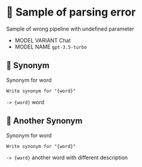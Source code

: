 # 🔴 Sample of parsing error

Sample of wrong pipeline with undefined parameter

-   MODEL VARIANT Chat
-   MODEL NAME `gpt-3.5-turbo`

## 💬 Synonym

Synonym for word

```text
Write synonym for "{word}"
```

`-> {word}` word

## 💬 Another Synonym

Synonym for word

```text
Write synonym for "{word}"
```

`-> {word}` another word with different description

<!--
TODO: [🧠] This is maybe 🟡 logic error NOT 🔴 syntax error?
-->
